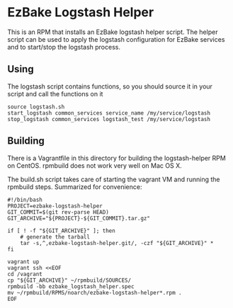 # EzBake Logstash Helper

This is an RPM that installs an EzBake logstash helper script. The helper script can be used to
apply the logstash configuration for EzBake services and to start/stop the logstash process.

## Using

The logstash script contains functions, so you should source it in your script and call the functions on it

```
source logstash.sh
start_logstash common_services service_name /my/service/logstash
stop_logstash common_services logstash_test /my/service/logstash
```

## Building

There is a Vagrantfile in this directory for building the logstash-helper RPM on CentOS. rpmbuild does
not work very well on Mac OS X.

The build.sh script takes care of starting the vagrant VM and running the rpmbuild steps. Summarized for
convenience:

```
#!/bin/bash
PROJECT=ezbake-logstash-helper
GIT_COMMIT=$(git rev-parse HEAD)
GIT_ARCHIVE="${PROJECT}-${GIT_COMMIT}.tar.gz"

if [ ! -f "${GIT_ARCHIVE}" ]; then
    # generate the tarball
    tar -s,^,ezbake-logstash-helper.git/, -czf "${GIT_ARCHIVE}" *
fi

vagrant up
vagrant ssh <<EOF
cd /vagrant
cp "${GIT_ARCHIVE}" ~/rpmbuild/SOURCES/
rpmbuild -bb ezbake_logstash_helper.spec
mv ~/rpmbuild/RPMS/noarch/ezbake-logstash-helper*.rpm .
EOF
```
